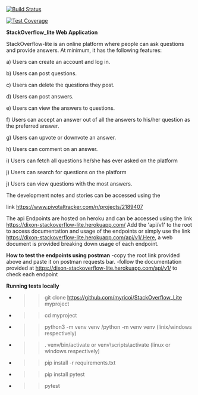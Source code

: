 
[![Build Status](https://travis-ci.org/myricoi/StackOverflow_Lite.svg?branch=feature%2Fcreate-api)](https://travis-ci.org/myricoi/StackOverflow_Lite)

[![Test Coverage](https://api.codeclimate.com/v1/badges/d85dfd3d2d0db750d695/test_coverage)](https://codeclimate.com/github/myricoi/StackOverflow_Lite/test_coverage)


**StackOverflow_lite Web Application**

StackOverflow-lite is an online platform where people can ask questions and provide answers. At minimum, it has the following features:

a) Users can create an account and log in.

b) Users can post questions.

c) Users can delete the questions they post.

d) Users can post answers.

e) Users can view the answers to questions.

f) Users can accept an answer out of all the answers to his/her question as the preferred answer. 

g) Users can upvote or downvote an answer.

h) Users can comment on an answer.

i) Users can fetch all questions he/she has ever asked on the platform

j) Users can search for questions on the platform

j) Users can view questions with the most answers.


 The development notes and stories can be accessed using the
 
link https://www.pivotaltracker.com/n/projects/2189407

The api Endpoints are hosted on heroku and can be accessed using the link https://dixon-stackoverflow-lite.herokuapp.com/
Add the 'api/v1' to the root to access documentation and usage of the endpoints or simply use the link https://dixon-stackoverflow-lite.herokuapp.com/api/v1/.Here, a web document is provided breaking down usage of each endpoint.

**How to test the endpoints using postman**
-copy the root link provided above and paste it on postman requests bar.
-follow the documentation provided at https://dixon-stackoverflow-lite.herokuapp.com/api/v1/ to check each endpoint

**Running tests locally**
- >>git clone https://github.com/myricoi/StackOverflow_Lite myproject
- >>cd myproject
- >>python3 -m venv venv /python -m venv venv (linix/windows respectively)
- >> . venv/bin/activate or venv\scripts\activate (linux or windows respectively)
- >>pip install -r requirements.txt
- >>pip install pytest
- >>pytest




